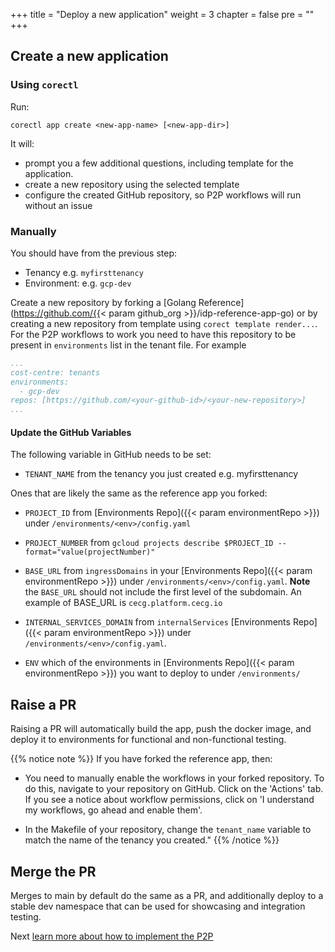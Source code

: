 +++
title = "Deploy a new application"
weight = 3
chapter = false
pre = ""
+++

## Create a new application
### Using `corectl`
Run:
```shell
corectl app create <new-app-name> [<new-app-dir>]
```
It will:
- prompt you a few additional questions, including template for the application.
- create a new repository using the selected template
- configure the created GitHub repository, so P2P workflows will run without an issue

### Manually

You should have from the previous step:
* Tenancy e.g. `myfirsttenancy`
* Environment: e.g. `gcp-dev`

Create a new repository by forking a
[Golang Reference](https://github.com/{{< param github_org >}}/idp-reference-app-go)
or by creating a new repository from template using `corect template render...`.
For the P2P workflows to work you need to have this repository to be present in `environments` list in the tenant file.
For example
```yaml
...
cost-centre: tenants
environments:
  - gcp-dev
repos: [https://github.com/<your-github-id>/<your-new-repository>]
...
```

#### Update the GitHub Variables

The following variable in GitHub needs to be set:

* `TENANT_NAME` from the tenancy you just created e.g. myfirsttenancy

Ones that are likely the same as the reference app you forked:

* `PROJECT_ID` from [Environments Repo]({{< param environmentRepo >}}) under `/environments/<env>/config.yaml`

* `PROJECT_NUMBER` from `gcloud projects describe $PROJECT_ID --format="value(projectNumber)"`

* `BASE_URL` from `ingressDomains` in your [Environments Repo]({{< param environmentRepo >}}) under `/environments/<env>/config.yaml`.
 **Note** the `BASE_URL` should not include the first level of the subdomain. An example of BASE_URL is `cecg.platform.cecg.io`

* `INTERNAL_SERVICES_DOMAIN` from `internalServices` [Environments Repo]({{< param environmentRepo >}}) under `/environments/<env>/config.yaml`.

* `ENV` which of the environments in [Environments Repo]({{< param environmentRepo >}}) you want to deploy to under `/environments/`

## Raise a PR

Raising a PR will automatically build the app, push the docker image, and deploy it to
environments for functional and non-functional testing.

{{% notice note %}}
If you have forked the reference app, then:

* You need to manually enable the workflows in your forked repository. To do this, navigate to your repository on GitHub. Click on the 'Actions' tab. If you see a notice about workflow permissions, click on 'I understand my workflows, go ahead and enable them'.

* In the Makefile of your repository, change the `tenant_name` variable to match the name of the tenancy you created."
{{% /notice %}}



## Merge the PR

Merges to main by default do the same as a PR, and additionally deploy to a stable dev namespace that
can be used for showcasing and integration testing.

Next [learn more about how to implement the P2P](../../p2p)
